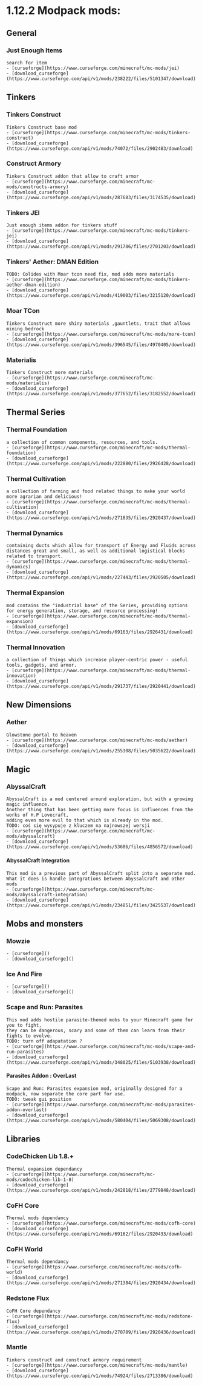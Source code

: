 # 1.12.2 Modpack mods:
## General
### Just Enough Items
    search for item
    - [curseforge](https://www.curseforge.com/minecraft/mc-mods/jei)
    - [download_curseforge](https://www.curseforge.com/api/v1/mods/238222/files/5101347/download)
## Tinkers
### Tinkers Construct
    Tinkers Construct base mod
    - [curseforge](https://www.curseforge.com/minecraft/mc-mods/tinkers-construct)
    - [download_curseforge](https://www.curseforge.com/api/v1/mods/74072/files/2902483/download)
### Construct Armory
    Tinkers Construct addon that allow to craft armor
    - [curseforge](https://www.curseforge.com/minecraft/mc-mods/constructs-armory)
    - [download_curseforge](https://www.curseforge.com/api/v1/mods/287683/files/3174535/download)
### Tinkers JEI
    Just enough items addon for tinkers stuff
    - [curseforge](https://www.curseforge.com/minecraft/mc-mods/tinkers-jei)
    - [download_curseforge](https://www.curseforge.com/api/v1/mods/291786/files/2701203/download)
### Tinkers' Aether: DMAN Edition
    TODO: Colides with Moar tcon need fix, mod adds more materials
    - [curseforge](https://www.curseforge.com/minecraft/mc-mods/tinkers-aether-dman-edition)
    - [download_curseforge](https://www.curseforge.com/api/v1/mods/419003/files/3215120/download)
### Moar TCon
    Tinkers Construct more shiny materials ,gauntlets, trait that allows mining bedrock
    - [curseforge](https://www.curseforge.com/minecraft/mc-mods/more-tcon)
    - [download_curseforge](https://www.curseforge.com/api/v1/mods/396545/files/4970405/download)
### Materialis
    Tinkers Construct more materials
    - [curseforge](https://www.curseforge.com/minecraft/mc-mods/materialis)
    - [download_curseforge](https://www.curseforge.com/api/v1/mods/377652/files/3182552/download)
## Thermal Series
### Thermal Foundation
    a collection of common components, resources, and tools.
    - [curseforge](https://www.curseforge.com/minecraft/mc-mods/thermal-foundation)
    - [download_curseforge](https://www.curseforge.com/api/v1/mods/222880/files/2926428/download)
### Thermal Cultivation 
    a collection of farming and food related things to make your world more agrarian and delicious!
    - [curseforge](https://www.curseforge.com/minecraft/mc-mods/thermal-cultivation)
    - [download_curseforge](https://www.curseforge.com/api/v1/mods/271835/files/2920437/download)
### Thermal Dynamics
    containing ducts which allow for transport of Energy and Fluids across distances great and small, as well as additional logistical blocks related to transport.
    - [curseforge](https://www.curseforge.com/minecraft/mc-mods/thermal-dynamics)
    - [download_curseforge](https://www.curseforge.com/api/v1/mods/227443/files/2920505/download)
### Thermal Expansion
    mod contains the "industrial base" of the Series, providing options for energy generation, storage, and resource processing!
    - [curseforge](https://www.curseforge.com/minecraft/mc-mods/thermal-expansion)
    - [download_curseforge](https://www.curseforge.com/api/v1/mods/69163/files/2926431/download)
### Thermal Innovation
    a collection of things which increase player-centric power - useful tools, gadgets, and armor.
    - [curseforge](https://www.curseforge.com/minecraft/mc-mods/thermal-innovation)
    - [download_curseforge](https://www.curseforge.com/api/v1/mods/291737/files/2920441/download)
## New Dimensions
### Aether
    Glowstone portal to heaven
    - [curseforge](https://www.curseforge.com/minecraft/mc-mods/aether)
    - [download_curseforge](https://www.curseforge.com/api/v1/mods/255308/files/5035622/download)
## Magic
### AbyssalCraft
    AbyssalCraft is a mod centered around exploration, but with a growing magic influence. 
    Another thing that has been getting more focus is influences from the works of H.P Lovecraft, 
    adding even more evil to that which is already in the mod.
    TODO: coś się wysypuje z kluczem na najnowszej wersji
    - [curseforge](https://www.curseforge.com/minecraft/mc-mods/abyssalcraft)
    - [download_curseforge](https://www.curseforge.com/api/v1/mods/53686/files/4856572/download)
#### AbyssalCraft Integration
    This mod is a previous part of AbyssalCraft split into a separate mod. What it does is handle integrations between AbyssalCraft and other mods 
    - [curseforge](https://www.curseforge.com/minecraft/mc-mods/abyssalcraft-integration)
    - [download_curseforge](https://www.curseforge.com/api/v1/mods/234851/files/3425537/download)
## Mobs and monsters
### Mowzie
    - [curseforge]()
    - [download_curseforge]()
### Ice And Fire
    - [curseforge]()
    - [download_curseforge]()
### Scape and Run: Parasites
    This mod adds hostile parasite-themed mobs to your Minecraft game for you to fight,
    they can be dangerous, scary and some of them can learn from their fights to evolve.
    TODO: turn off adapatation ?
    - [curseforge](https://www.curseforge.com/minecraft/mc-mods/scape-and-run-parasites)
    - [download_curseforge](https://www.curseforge.com/api/v1/mods/348025/files/5103938/download)
#### Parasites Addon : OverLast
    Scape and Run: Parasites expansion mod, originally designed for a modpack, now separate the core part for use.
    TODO: tweak gui position
    - [curseforge](https://www.curseforge.com/minecraft/mc-mods/parasites-addon-overlast)
    - [download_curseforge](https://www.curseforge.com/api/v1/mods/580404/files/5069308/download)
## Libraries
### CodeChicken Lib 1.8.+
    Thermal expansion dependancy
    - [curseforge](https://www.curseforge.com/minecraft/mc-mods/codechicken-lib-1-8)
    - [download_curseforge](https://www.curseforge.com/api/v1/mods/242818/files/2779848/download)
### CoFH Core
    Thermal mods dependancy
    - [curseforge](https://www.curseforge.com/minecraft/mc-mods/cofh-core)
    - [download_curseforge](https://www.curseforge.com/api/v1/mods/69162/files/2920433/download)
### CoFH World
    Thermal mods dependancy
    - [curseforge](https://www.curseforge.com/minecraft/mc-mods/cofh-world)
    - [download_curseforge](https://www.curseforge.com/api/v1/mods/271384/files/2920434/download)
### Redstone Flux
    CoFH Core dependancy
    - [curseforge](https://www.curseforge.com/minecraft/mc-mods/redstone-flux)
    - [download_curseforge](https://www.curseforge.com/api/v1/mods/270789/files/2920436/download)
### Mantle
    Tinkers construct and construct armory requirement
    - [curseforge](https://www.curseforge.com/minecraft/mc-mods/mantle)
    - [download_curseforge](https://www.curseforge.com/api/v1/mods/74924/files/2713386/download)

